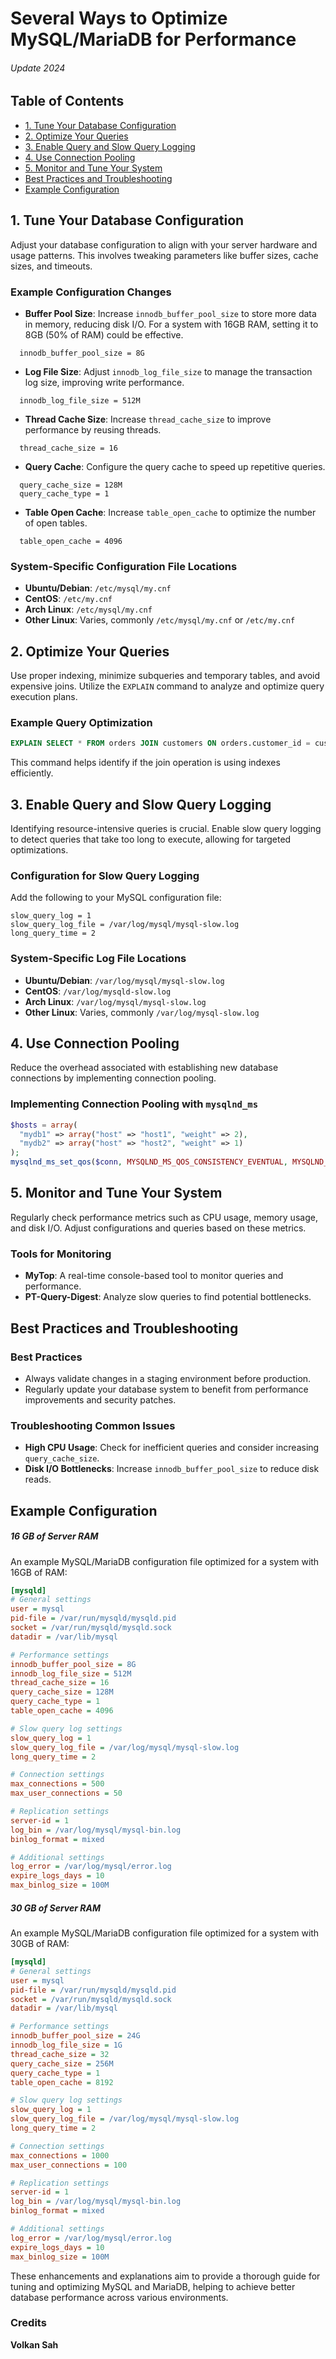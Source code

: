 
# Several Ways to Optimize MySQL/MariaDB for Performance
###### Update 2024

## Table of Contents
- [1. Tune Your Database Configuration](#1-tune-your-database-configuration)
- [2. Optimize Your Queries](#2-optimize-your-queries)
- [3. Enable Query and Slow Query Logging](#3-enable-query-and-slow-query-logging)
- [4. Use Connection Pooling](#4-use-connection-pooling)
- [5. Monitor and Tune Your System](#5-monitor-and-tune-your-system)
- [Best Practices and Troubleshooting](#best-practices-and-troubleshooting)
- [Example Configuration](#example-configuration)

## 1. Tune Your Database Configuration
Adjust your database configuration to align with your server hardware and usage patterns. This involves tweaking parameters like buffer sizes, cache sizes, and timeouts.

### Example Configuration Changes
- **Buffer Pool Size**: Increase `innodb_buffer_pool_size` to store more data in memory, reducing disk I/O. For a system with 16GB RAM, setting it to 8GB (50% of RAM) could be effective.
  
```shell
  innodb_buffer_pool_size = 8G
```

- **Log File Size**: Adjust `innodb_log_file_size` to manage the transaction log size, improving write performance.

```shell
  innodb_log_file_size = 512M
```

- **Thread Cache Size**: Increase `thread_cache_size` to improve performance by reusing threads.
```shell
  thread_cache_size = 16
```

- **Query Cache**: Configure the query cache to speed up repetitive queries.
```shell
  query_cache_size = 128M
  query_cache_type = 1
```

- **Table Open Cache**: Increase `table_open_cache` to optimize the number of open tables.
```shell
  table_open_cache = 4096
```

### System-Specific Configuration File Locations
- **Ubuntu/Debian**: `/etc/mysql/my.cnf`
- **CentOS**: `/etc/my.cnf`
- **Arch Linux**: `/etc/mysql/my.cnf`
- **Other Linux**: Varies, commonly `/etc/mysql/my.cnf` or `/etc/my.cnf`

## 2. Optimize Your Queries
Use proper indexing, minimize subqueries and temporary tables, and avoid expensive joins. Utilize the `EXPLAIN` command to analyze and optimize query execution plans.

### Example Query Optimization
```sql
EXPLAIN SELECT * FROM orders JOIN customers ON orders.customer_id = customers.id;
```
This command helps identify if the join operation is using indexes efficiently.

## 3. Enable Query and Slow Query Logging
Identifying resource-intensive queries is crucial. Enable slow query logging to detect queries that take too long to execute, allowing for targeted optimizations.

### Configuration for Slow Query Logging
Add the following to your MySQL configuration file:

```shell
slow_query_log = 1
slow_query_log_file = /var/log/mysql/mysql-slow.log
long_query_time = 2
```

### System-Specific Log File Locations
- **Ubuntu/Debian**: `/var/log/mysql/mysql-slow.log`
- **CentOS**: `/var/log/mysqld-slow.log`
- **Arch Linux**: `/var/log/mysql/mysql-slow.log`
- **Other Linux**: Varies, commonly `/var/log/mysql-slow.log`

## 4. Use Connection Pooling
Reduce the overhead associated with establishing new database connections by implementing connection pooling.

### Implementing Connection Pooling with `mysqlnd_ms`
```php
$hosts = array(
  "mydb1" => array("host" => "host1", "weight" => 2),
  "mydb2" => array("host" => "host2", "weight" => 1)
);
mysqlnd_ms_set_qos($conn, MYSQLND_MS_QOS_CONSISTENCY_EVENTUAL, MYSQLND_MS_QOS_OPTION_GTID, $hosts);
```

## 5. Monitor and Tune Your System
Regularly check performance metrics such as CPU usage, memory usage, and disk I/O. Adjust configurations and queries based on these metrics.

### Tools for Monitoring
- **MyTop**: A real-time console-based tool to monitor queries and performance.
- **PT-Query-Digest**: Analyze slow queries to find potential bottlenecks.

## Best Practices and Troubleshooting
### Best Practices
- Always validate changes in a staging environment before production.
- Regularly update your database system to benefit from performance improvements and security patches.

### Troubleshooting Common Issues
- **High CPU Usage**: Check for inefficient queries and consider increasing `query_cache_size`.
- **Disk I/O Bottlenecks**: Increase `innodb_buffer_pool_size` to reduce disk reads.

## Example Configuration
##### 16 GB of Server RAM
An example MySQL/MariaDB configuration file optimized for a system with 16GB of RAM:

```ini
[mysqld]
# General settings
user = mysql
pid-file = /var/run/mysqld/mysqld.pid
socket = /var/run/mysqld/mysqld.sock
datadir = /var/lib/mysql

# Performance settings
innodb_buffer_pool_size = 8G
innodb_log_file_size = 512M
thread_cache_size = 16
query_cache_size = 128M
query_cache_type = 1
table_open_cache = 4096

# Slow query log settings
slow_query_log = 1
slow_query_log_file = /var/log/mysql/mysql-slow.log
long_query_time = 2

# Connection settings
max_connections = 500
max_user_connections = 50

# Replication settings
server-id = 1
log_bin = /var/log/mysql/mysql-bin.log
binlog_format = mixed

# Additional settings
log_error = /var/log/mysql/error.log
expire_logs_days = 10
max_binlog_size = 100M
```
##### 30 GB of Server RAM
An example MySQL/MariaDB configuration file optimized for a system with 30GB of RAM:


```ini
[mysqld]
# General settings
user = mysql
pid-file = /var/run/mysqld/mysqld.pid
socket = /var/run/mysqld/mysqld.sock
datadir = /var/lib/mysql

# Performance settings
innodb_buffer_pool_size = 24G
innodb_log_file_size = 1G
thread_cache_size = 32
query_cache_size = 256M
query_cache_type = 1
table_open_cache = 8192

# Slow query log settings
slow_query_log = 1
slow_query_log_file = /var/log/mysql/mysql-slow.log
long_query_time = 2

# Connection settings
max_connections = 1000
max_user_connections = 100

# Replication settings
server-id = 1
log_bin = /var/log/mysql/mysql-bin.log
binlog_format = mixed

# Additional settings
log_error = /var/log/mysql/error.log
expire_logs_days = 10
max_binlog_size = 100M
```
These enhancements and explanations aim to provide a thorough guide for tuning and optimizing MySQL and MariaDB, helping to achieve better database performance across various environments.

### Credits
**Volkan Sah**
